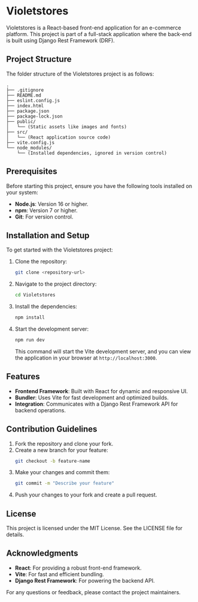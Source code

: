 # Violetstores

Violetstores is a React-based front-end application for an e-commerce platform.
This project is part of a full-stack application where the back-end is built using Django Rest Framework (DRF).

## Project Structure

The folder structure of the Violetstores project is as follows:

```
.
├── .gitignore
├── README.md
├── eslint.config.js
├── index.html
├── package.json
├── package-lock.json
├── public/
│   └── (Static assets like images and fonts)
├── src/
│   └── (React application source code)
├── vite.config.js
└── node_modules/
    └── (Installed dependencies, ignored in version control)
```

## Prerequisites

Before starting this project, ensure you have the following tools installed on your system:

- **Node.js**: Version 16 or higher.
- **npm**: Version 7 or higher.
- **Git**: For version control.

## Installation and Setup

To get started with the Violetstores project:

1. Clone the repository:
   ```bash
   git clone <repository-url>
   ```

2. Navigate to the project directory:
   ```bash
   cd Violetstores
   ```

3. Install the dependencies:
   ```bash
   npm install
   ```

4. Start the development server:
   ```bash
   npm run dev
   ```

   This command will start the Vite development server, and you can view the application in your browser at `http://localhost:3000`.

## Features

- **Frontend Framework**: Built with React for dynamic and responsive UI.
- **Bundler**: Uses Vite for fast development and optimized builds.
- **Integration**: Communicates with a Django Rest Framework API for backend operations.

## Contribution Guidelines

1. Fork the repository and clone your fork.
2. Create a new branch for your feature:
   ```bash
   git checkout -b feature-name
   ```
3. Make your changes and commit them:
   ```bash
   git commit -m "Describe your feature"
   ```
4. Push your changes to your fork and create a pull request.

## License

This project is licensed under the MIT License. See the LICENSE file for details.

## Acknowledgments

- **React**: For providing a robust front-end framework.
- **Vite**: For fast and efficient bundling.
- **Django Rest Framework**: For powering the backend API.

For any questions or feedback, please contact the project maintainers.
